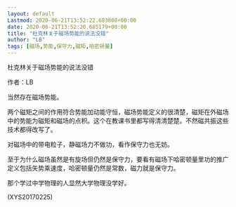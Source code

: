 ```yaml
---
layout: default
Lastmod: 2020-06-21T13:52:22.683808+00:00
date: 2020-06-21T13:52:20.685179+00:00
title: "杜克林关于磁场势能的说法没错"
author: "LB"
tags: [磁场,势能,保守力,磁矩,哈密顿量]
---
```


杜克林关于磁场势能的说法没错

作者：LB

当然存在磁场势能。

两个磁矩之间的作用符合势能加动能守恒，磁场势能定义的很清楚，磁矩在外磁场中的势能为磁矩和磁场的点积。这个在教课书里都写得清清楚楚。不然磁共振这些技术都得改写了。

对磁场中的带电粒子，静磁场力不做功，看作保守力也无妨。

至于为什么磁场虽然是有旋场但仍然是保守力，要看有磁场下哈密顿量里功的推广定义包括矢势乘速度，哈密顿量仍然是常数，磁力就是保守力。

那个学过中学物理的人显然大学物理没学好。

(XYS20170225)

